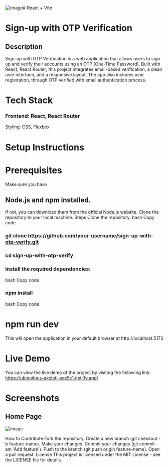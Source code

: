 ![image](https://github.com/user-attachments/assets/af60c15f-5353-4205-bed2-1ce0fe270aea)# React + Vite
# Sign-up with OTP Verification
## Description
Sign-up with OTP Verification is a web application that allows users to sign up and verify their accounts using an OTP (One-Time Password). Built with React, React Router, this project integrates email-based verification, a clean user interface, and a responsive layout. The app also includes user registration, through OTP  verified with email authentication process.

# Tech Stack
### Frontend: React, React Router
Styling: CSS, Flexbox

# Setup Instructions
# Prerequisites
Make sure you have
## Node.js and npm installed. 
If not, you can download them from the official Node.js website.
Clone the repository to your local machine.
Steps
Clone the repository:
bash
Copy code
### git clone https://github.com/your-username/sign-up-with-otp-verify.git
### cd sign-up-with-otp-verify
### Install the required dependencies:

bash
Copy code
### npm install

bash
Copy code
# npm run dev
This will open the application in your default browser at http://localhost:5173

# Live Demo
You can view the live demo of the project by visiting the following link:
https://ubiquitous-axolotl-ace5c1.netlify.app/
# Screenshots
## Home Page
![image](https://github.com/user-attachments/assets/3b5ff85d-45fd-4c19-8806-1c73da9cc0d2)

How to Contribute
Fork the repository.
Create a new branch (git checkout -b feature-name).
Make your changes.
Commit your changes (git commit -am 'Add feature').
Push to the branch (git push origin feature-name).
Open a pull request.
License
This project is licensed under the MIT License - see the LICENSE file for details.




